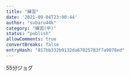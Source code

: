 ```yaml
---
title: "練習"
date: '2021-09-04T23:00:44'
author: "subaru44k"
category: "練習(中)"
status: "publish"
allowComments: true
convertBreaks: false
entryHash: "817bb332b9132da67025783f7a9078ed"
---
```

55分ジョグ
